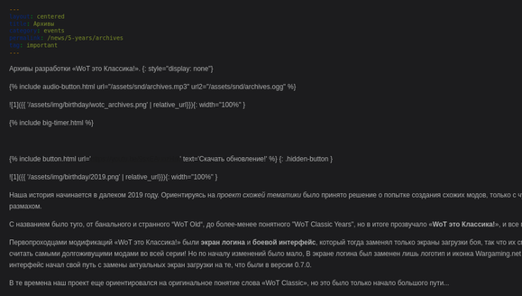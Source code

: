 ```yaml
---
layout: centered
title: Архивы
category: events
permalink: /news/5-years/archives
tag: important
---
```

Архивы разработки «WoT это Классика!».
{: style="display: none"}

{% include audio-button.html url="/assets/snd/archives.mp3" url2="/assets/snd/archives.ogg" %}
<!-- Для корректной работы во всех браузерах нужно закинуть файл в mp3 и ogg/vorbis.
Коммент можно убрать -->

![1]({{ '/assets/img/birthday/wotc_archives.png' | relative_url}}){: width="100%" }

{% include big-timer.html %}

<br>

{% include button.html url='https://youtu.be/9sxEAuozHrk' text='Скачать обновление!' %}
{: .hidden-button }

![1]({{ '/assets/img/birthday/2019.png' | relative_url}}){: width="100%" }

Наша история начинается в далеком 2019 году. Ориентируясь на *проект схожей тематики* было принято решение о попытке создания схожих модов, только с чуть большим размахом.

С названием было туго, от банального и странного “WoT Оld“, до более-менее понятного "WоТ Classic Years", но в итоге прозвучало «**WoT это Классика!**», и все признали.

Первопроходцами модификаций «WoT это Классика!» были **экран логина** и **боевой интерфейс**, который тогда заменял только экраны загрузки боя, так что их смело можно считать самыми долгоживущими модами во всей серии! Но по началу изменений было мало, В экране логина был заменен лишь логотип и иконка Wargaming.net Боевой же интерфейс начал свой путь с замены актуальных экран загрузки на те, что были в версии 0.7.0.

В те времена наш проект еще ориентировался на оригинальное понятие слова «WoT Classic», но это было только начало
большого пути...

<style>
  body {
    color: #b1b2b2;
    font: 12px / 20px Arial, "Helvetica CY", Helvetica, sans-serif;
    background: url(/assets/img/birthday/wotc_bd_arc_bg.png) top no-repeat, url(/assets/img/sparkles-ny.png) 50% 0 #1c1c1e;
    min-width: 1000px;
  }
  .hidden-button {
    display: none;
  }
  .content-wrapper {
    width: 955px;
    margin: 0 auto;
    position: relative;
  }
  .content {
    clear: both;
    margin: 0px auto;
    padding: 0;
    position: relative;
    width: 715px;
  }
  .b-cluster-lite {
    display: none;
  }
  .wotc-logo {
    background: url(/assets/img/wotc_logo_5years.png);
    background-size: 100% 100%;
    display: block;
    width: 366px;
    height: 214px;
    margin: auto;
  }
  #ny_timer_wrapper {
    margin-top: 55px;
  }
</style>
